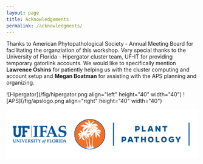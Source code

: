 ```yaml
---
layout: page
title: Acknowledgements
permalink: /acknowledgments/
---
```


Thanks to American Phytopathological Society - Annual Meeting Board for facilitating the organziation of this workshop. Very special thanks to the University of Florida - Hipergator cluster team, UF-IT for providing temporary gatorlink accounts. We would like to specifically mention **Lawrence Oshins** for patiently helping us with the cluster computing and account setup and **Megan Boatman** for assisting with the APS planning and organizing.

![Hipergator](/fig/hipergator.png align="left" height="40" width="40") ![APS](/fig/apslogo.png align="right" height="40" width="40")  

![UFPlantpath](/fig/plant_path.png) 
